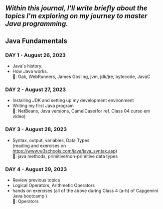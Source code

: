 ## _Within this journal, I'll write briefly about the topics I'm exploring on my journey to master Java programming._

## Java Fundamentals

### **DAY 1** - August 26, 2023
- Java's history.
- How Java works.  
:key:: Oak, WebRunners, James Gosling, jvm, jdk/jre, bytecode, JavaC

### **DAY 2** - August 27, 2023
- Installing JDK and setting up my development environment
- Writing my first Java program  
:key:: NetBeans, Java versions, CamelCase(for ref. Class 04 curso em vídeo)  

### **DAY 3** - August 28, 2023
- Syntax, output, variables, Data Types  
 (reading and exercises on https://www.w3schools.com/java/java_syntax.asp)  
:key:: java methods, primitive/non-primitive data types

### **DAY 4** - August 29, 2023
- Review previous topics
- Logical Operators, Arithmetic Operators
- hands on exercises 
 (all of the above during Class 4 (a-h) of Capgemini Java bootcamp )  
:key:: Operators
